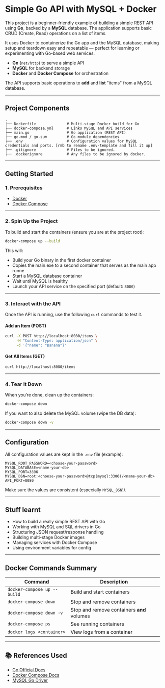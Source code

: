 # Simple Go API with MySQL + Docker

This project is a beginner-friendly example of building a simple REST API using **Go**, backed by a **MySQL** database. The application supports basic CRUD (Create, Read) operations on a list of items.

It uses Docker to containerize the Go app and the MySQL database, making setup and teardown easy and repeatable — perfect for learning or experimenting with Go-based web services.

- **Go** (`net/http`) to serve a simple API
- **MySQL** for backend storage
- **Docker** and **Docker Compose** for orchestration

The API supports basic operations to **add** and **list** "items" from a MySQL database.

---

## Project Components

```
.
├── Dockerfile              # Multi-stage Docker build for Go
├── docker-compose.yml      # Links MySQL and API services
├── main.go                 # Go application (REST API)
├── go.mod / go.sum         # Go module dependencies
├── .env                    # Configuration values for MySQL credentials and ports. [rmb to rename .env-template and fill it up]
├── .gitignore              # Files to be ignored.
├── .dockerignore           # Any files to be ignored by docker.

````

---

## Getting Started

### 1. Prerequisites

- [Docker](https://www.docker.com/)
- [Docker Compose](https://docs.docker.com/compose/)

---

### 2. Spin Up the Project

To build and start the containers (ensure you are at the project root):

```bash
docker-compose up --build
````

This will:

* Build your Go binary in the first docker container
* Copies the main.exe to a second container that serves as the main app runne
* Start a MySQL database container
* Wait until MySQL is healthy
* Launch your API service on the specified port (default: `8080`)

---

### 3. Interact with the API

Once the API is running, use the following `curl` commands to test it.

#### Add an Item (POST)

```bash
curl -X POST http://localhost:8080/items \
     -H "Content-Type: application/json" \
     -d '{"name": "Banana"}'
```

#### Get All Items (GET)

```bash
curl http://localhost:8080/items
```

---

### 4. Tear It Down

When you're done, clean up the containers:

```bash
docker-compose down
```

If you want to also delete the MySQL volume (wipe the DB data):

```bash
docker-compose down -v
```

---

## Configuration

All configuration values are kept in the `.env` file (example):

```env
MYSQL_ROOT_PASSWORD=<choose-your-password>
MYSQL_DATABASE=<name-your-db>
MYSQL_PORT=3306
MYSQL_DSN=root:<choose-your-password>@tcp(mysql:3306)/<name-your-db>
API_PORT=8080
```

Make sure the values are consistent (especially `MYSQL_DSN`!).

---

## Stuff learnt

* How to build a really simple REST API with Go
* Working with MySQL and SQL drivers in Go
* Structuring JSON request/response handling
* Building multi-stage Docker images
* Managing services with Docker Compose
* Using environment variables for config

---

## Docker Commands Summary

| Command                     | Description                                |
| --------------------------- | ------------------------------------------ |
| `docker-compose up --build` | Build and start containers                 |
| `docker-compose down`       | Stop and remove containers                 |
| `docker-compose down -v`    | Stop and remove containers **and** volumes |
| `docker-compose ps`         | See running containers                     |
| `docker logs <container>`   | View logs from a container                 |

---

## 📚 References Used

* [Go Official Docs](https://golang.org/doc/)
* [Docker Compose Docs](https://docs.docker.com/compose/)
* [MySQL Go Driver](https://github.com/go-sql-driver/mysql)

